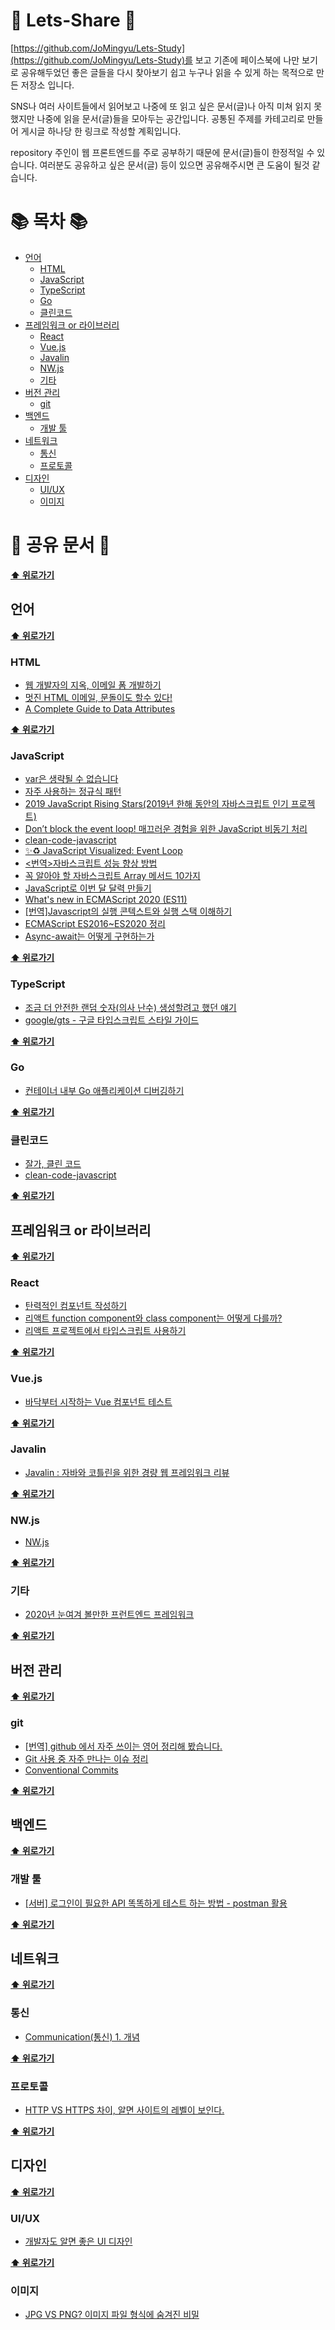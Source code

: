 # 🍎 Lets-Share 🍎

[https://github.com/JoMingyu/Lets-Study](https://github.com/JoMingyu/Lets-Study)를 보고 기존에 페이스북에 나만 보기로 공유해두었던 좋은 글들을 다시 찾아보기 쉽고 누구나 읽을 수 있게 하는 목적으로 만든 저장소 입니다.

SNS나 여러 사이트들에서 읽어보고 나중에 또 읽고 싶은 문서(글)나 아직 미쳐 읽지 못했지만 나중에 읽을 문서(글)들을 모아두는 공간입니다. 공통된 주제를 카테고리로 만들어 게시글 하나당 한 링크로 작성할 계획입니다.

repository 주인이 웹 프론트엔드를 주로 공부하기 때문에 문서(글)들이 한정적일 수 있습니다. 여러분도 공유하고 싶은 문서(글) 등이 있으면 공유해주시면 큰 도움이 될것 같습니다.

# 📚 목차 📚

- [언어](#언어)
  - [HTML](#HTML)
  - [JavaScript](#JavaScript)
  - [TypeScript](#TypeScript)
  - [Go](#Go)
  - [클린코드](#클린코드)
- [프레임워크 or 라이브러리](#프레임워크-or-라이브러리)
  - [React](#React)
  - [Vue.js](#vuejs)
  - [Javalin](#Javalin)
  - [NW.js](#NW.js)
  - [기타](#기타)
- [버전 관리](#버전-관리)
  - [git](#git)
- [백엔드](#백엔드)
  - [개발 툴](#개발-툴)
- [네트워크](#네트워크)
  - [통신](#통신)
  - [프로토콜](#프로토콜)
- [디자인](#디자인)
  - [UI/UX](#UIUX)
  - [이미지](#이미지)

# 📖 공유 문서 📖

**[⬆ 위로가기](#-목차-)**

## 언어

**[⬆ 위로가기](#-목차-)**

### HTML

- [웹 개발자의 지옥, 이메일 폼 개발하기](https://vallista.kr/2019/12/27/%EC%9B%B9-%EA%B0%9C%EB%B0%9C%EC%9E%90%EC%9D%98-%EC%A7%80%EC%98%A5-%EC%9D%B4%EB%A9%94%EC%9D%BC-%ED%8F%BC-%EA%B0%9C%EB%B0%9C%ED%95%98%EA%B8%B0/index.html?utm_source=gaerae.com&utm_campaign=%EA%B0%9C%EB%B0%9C%EC%9E%90%EC%8A%A4%EB%9F%BD%EB%8B%A4&utm_medium=social&fbclid=IwAR0xpcF6hB8OeDDRA6sbfqbiKDdYbSBD2oeQOucWCz2sYM6ZUbivVsVdcK8)
- [멋진 HTML 이메일, 문돌이도 할수 있다!](https://brunch.co.kr/@andrewyhc/119?fbclid=IwAR0MNDCCYKyhgCdYntvXCwuOh-SRX7YpHqmzLaDU9OZvLb7pgqT7D9QkMRk)
- [A Complete Guide to Data Attributes](https://css-tricks.com/a-complete-guide-to-data-attributes/?fbclid=IwAR2yyN21tIzhvQD0jMk_GOVAAdFutgkL4d6HG3Mewdq6xcu1PXB-Nu3CeVk)

**[⬆ 위로가기](#-목차-)**

### JavaScript

- [var은 생략될 수 없습니다](https://overcurried.netlify.app/var%EC%9D%80%20%EC%83%9D%EB%9E%B5%EB%90%A0%20%EC%88%98%20%EC%97%86%EC%8A%B5%EB%8B%88%EB%8B%A4/?fbclid=IwAR2c6jv2G5Cgv9dhmtMmr2EDe-SahrcF8htIOfqWTK6VrA3mLTrLyU8Ubo4)
- [자주 사용하는 정규식 패턴](https://uznam8x.tistory.com/entry/%EC%9E%90%EC%A3%BC-%EC%82%AC%EC%9A%A9%ED%95%98%EB%8A%94-%EC%A0%95%EA%B7%9C%EC%8B%9D-%ED%8C%A8%ED%84%B4?fbclid=IwAR2gfucv097S-ktIf6EL4PDPhV2Zjx9A8hNF13lGY08ZBflYb1fKsPtxnr8)
- [2019 JavaScript Rising Stars(2019년 한해 동안의 자바스크립트 인기 프로젝트)](https://risingstars.js.org/2019/en/)
- [Don’t block the event loop! 매끄러운 경험을 위한 JavaScript 비동기 처리](https://www.facebook.com/profile.php?id=100007406411761&lst=100007406411761%3A100007406411761%3A1597493952&sk=grid)
- [clean-code-javascript](https://github.com/qkraudghgh/clean-code-javascript-ko/blob/master/README.md?fbclid=IwAR2uz8jGxP9rI45Rf94ZTDoVvaxOgpzewJRU0MraGCQwLCtaT0kp7hD-JS8)
- [✨♻️ JavaScript Visualized: Event Loop](https://dev.to/lydiahallie/javascript-visualized-event-loop-3dif?fbclid=IwAR0ut3necjpUWMjQwKcRU6iYdHifP7BKV1q9mAxUgEuUAuvCXIYRAdA--qc)
- [<번역>자바스크립트 성능 향상 방법](https://junwoo45.github.io/2020-01-29-javascript_performance/?fbclid=IwAR0gWb4A_eE1ldDgM7WqdrsQNWAENQ9UisWOLB73mcKZnsEwa7St3gtnChg)
- [
  꼭 알아야 할 자바스크립트 Array 메서드 10가지](https://erokuma.tistory.com/entry/%EB%B0%98%EB%93%9C%EC%8B%9C-%EC%95%8C%EC%95%84%EC%95%BC-%ED%95%A0-%EC%9E%90%EB%B0%94%EC%8A%A4%ED%81%AC%EB%A6%BD%ED%8A%B8-Array-method-10%EA%B0%80%EC%A7%80?fbclid=IwAR2m_QeA-_Y-5aEPIlRKUYKNivdpvSnu1QBE7z_4XD4CbmL0IowAdDt_zU8)
- [JavaScript로 이번 달 달력 만들기](https://medium.com/duckuism/javascript%EB%A1%9C-%EC%9D%B4%EB%B2%88-%EB%8B%AC-%EB%8B%AC%EB%A0%A5-%EB%A7%8C%EB%93%A4%EA%B8%B0-1dff5f317459)
- [What's new in ECMAScript 2020 (ES11)](https://john015.netlify.app/what-is-new-in-es-11?fbclid=IwAR1F6PtdpmMSkVY3RwlFZj1meqCyIOyHdikfjcBN7qvTKpHNqQuvgx2pTgI)
- [[번역]Javascript의 실행 콘텍스트와 실행 스택 이해하기](https://kimlog.me/js/2020-01-30-execution-context/?fbclid=IwAR3eDKy2S0YAN0b8wf8SgCAQRkpR7KpN60I5wVnF6r5Z5zNlmzkEFATVuxM)
- [ECMAScript ES2016~ES2020 정리](https://junhobaik.github.io/es2016-es2020/?fbclid=IwAR3f4xsESsRpCoDRkrXV2-4iPs3nHt-zfjxbKdbeCUoco3_Sn90_HpJzOyM)
- [Async-await는 어떻게 구현하는가
  ](https://medium.com/@la.place/async-await%EB%8A%94-%EC%96%B4%EB%96%BB%EA%B2%8C-%EA%B5%AC%ED%98%84%ED%95%98%EB%8A%94%EA%B0%80-fa08a3157647)

**[⬆ 위로가기](#-목차-)**

### TypeScript

- [조금 더 안전한 랜덤 숫자(의사 난수) 생성할려고 했던 얘기](https://luckyyowu.tistory.com/406?utm_source=gaerae.com&utm_campaign=%EA%B0%9C%EB%B0%9C%EC%9E%90%EC%8A%A4%EB%9F%BD%EB%8B%A4&utm_medium=social&fbclid=IwAR0miVtgDtV8GUE2XOJGAx2qX2CHXJS4dcu5FXIyJZ9wHzd9Xiw_3sU3-Rs)
- [google/gts - 구글 타입스크립트 스타일 가이드](https://github.com/google/gts?fbclid=IwAR2aV46g_jaclo8jbcpX9wkx0Jw8KuiPYiNI3S-9M8ExabQE3x0DnaggXJc)

**[⬆ 위로가기](#-목차-)**

### Go

- [컨테이너 내부 Go 애플리케이션 디버깅하기](https://mingrammer.com/debugging-containerized-go-app/?utm_source=gaerae.com&utm_campaign=%EA%B0%9C%EB%B0%9C%EC%9E%90%EC%8A%A4%EB%9F%BD%EB%8B%A4&utm_medium=social&fbclid=IwAR1XfE1zFKgJSliSTJSbBWqx4UCzlgd7fVzDxd2zPlI6lh0xu4MEBGFQSMg)

**[⬆ 위로가기](#-목차-)**

### 클린코드

- [잘가, 클린 코드](https://overreacted.io/ko/goodbye-clean-code/?fbclid=IwAR3LuAyLckq18afyOGxdGE25vkjylytxuR7nsxpSyVTwA2rKeo7Fpd6oIe4)
- [clean-code-javascript](https://github.com/qkraudghgh/clean-code-javascript-ko/blob/master/README.md?fbclid=IwAR2uz8jGxP9rI45Rf94ZTDoVvaxOgpzewJRU0MraGCQwLCtaT0kp7hD-JS8)

**[⬆ 위로가기](#-목차-)**

## 프레임워크 or 라이브러리

**[⬆ 위로가기](#-목차-)**

### React

- [탄력적인 컴포넌트 작성하기](https://overreacted.io/ko/writing-resilient-components/?fbclid=IwAR0c_PbNdW6StsMy6XpZGUYXduIvrpP7sEgzcPAUQwUGplHM3RAyA8OKE4A)
- [리액트 function component와 class component는 어떻게 다를까?](https://www.hamadevelop.me/reactfunctionclassdiff/?fbclid=IwAR0B4vo0VQ89aHXIho89T2RQg8ShV13crQABKDkRWF6yJEWwBi0TePHmVMo)
- [리액트 프로젝트에서 타입스크립트 사용하기
  ](https://velog.io/@velopert/series/react-with-typescript)

**[⬆ 위로가기](#-목차-)**

### Vue.js

- [바닥부터 시작하는 Vue 컴포넌트 테스트
  ](https://tech.kakao.com/2019/11/27/kakao-business-vue-component-test/?fbclid=IwAR0n1b-oSPqsIR_0I2qaLlFP-8ttHJoERMLq4dCxvpHUyWzI-zTH8HISSx4)

**[⬆ 위로가기](#-목차-)**

### Javalin

- [Javalin : 자바와 코틀린을 위한 경량 웹 프레임워크 리뷰](https://www.popit.kr/javalin-%ec%9e%90%eb%b0%94%ec%99%80-%ec%bd%94%ed%8b%80%eb%a6%b0%ec%9d%84-%ec%9c%84%ed%95%9c-%ea%b2%bd%eb%9f%89-%ec%9b%b9-%ed%94%84%eb%a0%88%ec%9e%84%ec%9b%8c%ed%81%ac-%eb%a6%ac%eb%b7%b0/?fbclid=IwAR2R0l0vTJkhHZD3D2mbnuSOqlGD_z5tBTpwsBXmvfXCEnLWXIsv0cFaL5k)

**[⬆ 위로가기](#-목차-)**

### NW.js

- [NW.js](https://github.com/nwjs/nw.js)

**[⬆ 위로가기](#-목차-)**

### 기타

- [2020년 눈여겨 볼만한 프런트엔드 프레임워크
  ](https://uznam8x.tistory.com/m/entry/2020%EB%85%84-%EB%88%88%EC%97%AC%EA%B2%A8-%EB%B3%BC%EB%A7%8C%ED%95%9C-%ED%94%84%EB%9F%B0%ED%8A%B8%EC%97%94%EB%93%9C-%ED%94%84%EB%A0%88%EC%9E%84%EC%9B%8C%ED%81%AC?fbclid=IwAR3E4No_xVN_eZdKuQEb1-T5QFwxxaVsnbObmpvbHo2WTp6J25sTcxc2-bc)

**[⬆ 위로가기](#-목차-)**

## 버전 관리

**[⬆ 위로가기](#-목차-)**

### git

- [[번역] github 에서 자주 쓰이는 영어 정리해 봤습니다.](https://tagilog.tistory.com/588?fbclid=IwAR2htFWnNw5dKr8rQ3qMQVSsH8ZxVlq8iwUAcdGnJMIG5JAWlbfVFknjhnk)
- [Git 사용 중 자주 만나는 이슈 정리](https://parksb.github.io/article/28.html?fbclid=IwAR1O2WTYvRBsLfzJ94sxypPHNJlUGMI49umyHFk-I9SUHkW7PAcl0k-5ZX0)
- [Conventional Commits
  ](https://www.conventionalcommits.org/ko/v1.0.0/)

**[⬆ 위로가기](#-목차-)**

## 백엔드

**[⬆ 위로가기](#-목차-)**

### 개발 툴

- [[서버] 로그인이 필요한 API 똑똑하게 테스트 하는 방법 - postman 활용](https://blog.naver.com/pjt3591oo/221822014861?fbclid=IwAR2ijbBTaFyEk372Qgi8QbPwpzLgbkzwJoeHFrCux76yI1ASrI4yeHyHmmo)

**[⬆ 위로가기](#-목차-)**

## 네트워크

**[⬆ 위로가기](#-목차-)**

### 통신

- [Communication(통신) 1. 개념](https://fkkmemi.github.io/communication/comm-1/?fbclid=IwAR2cvLfXWDmtOkfxNYK3JGmbsPtmOnS2hu3wITXC-2OKheyLU9HVRHt5GXA)

**[⬆ 위로가기](#-목차-)**

### 프로토콜

- [HTTP VS HTTPS 차이, 알면 사이트의 레벨이 보인다.](http://blog.wishket.com/http-vs-https-%EC%B0%A8%EC%9D%B4-%EC%95%8C%EB%A9%B4-%EC%82%AC%EC%9D%B4%ED%8A%B8%EC%9D%98-%EB%A0%88%EB%B2%A8%EC%9D%B4-%EB%B3%B4%EC%9D%B8%EB%8B%A4/?fbclid=IwAR1tdS6Y25Qj2h-vf_RkbFqCNWElEpEn-jFwXzlYPT5oS-Q9m5ayxOBRviM)

**[⬆ 위로가기](#-목차-)**

## 디자인

**[⬆ 위로가기](#-목차-)**

### UI/UX

- [개발자도 알면 좋은 UI 디자인](https://joshua1988.github.io/web-development/design/ui-for-developers/?fbclid=IwAR3WO_sqdIPl5yCxfoA9IONTFZfp9wT4HhCgx-j_4Lc3BPB_zcnyMinwzD4)

**[⬆ 위로가기](#-목차-)**

### 이미지

- [JPG VS PNG? 이미지 파일 형식에 숨겨진 비밀
  ](http://blog.wishket.com/jpg-vs-png-%ec%9d%b4%eb%af%b8%ec%a7%80-%ed%8c%8c%ec%9d%bc-%ed%98%95%ec%8b%9d%ec%97%90-%ec%88%a8%ea%b2%a8%ec%a7%84-%eb%b9%84%eb%b0%80/?fbclid=IwAR0jKl1QVz2jCR47iiT3BLb9VcE6_TmRznjj6tqKiMbW44pdvS-43XeeDaM)
